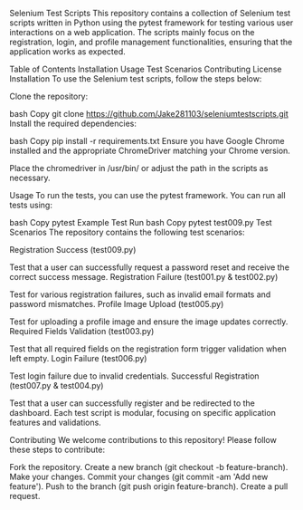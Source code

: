 Selenium Test Scripts
This repository contains a collection of Selenium test scripts written in Python using the pytest framework for testing various user interactions on a web application. The scripts mainly focus on the registration, login, and profile management functionalities, ensuring that the application works as expected.

Table of Contents
Installation
Usage
Test Scenarios
Contributing
License
Installation
To use the Selenium test scripts, follow the steps below:

Clone the repository:

bash
Copy
git clone https://github.com/Jake281103/seleniumtestscripts.git
Install the required dependencies:

bash
Copy
pip install -r requirements.txt
Ensure you have Google Chrome installed and the appropriate ChromeDriver matching your Chrome version.

Place the chromedriver in /usr/bin/ or adjust the path in the scripts as necessary.

Usage
To run the tests, you can use the pytest framework. You can run all tests using:

bash
Copy
pytest
Example Test Run
bash
Copy
pytest test009.py
Test Scenarios
The repository contains the following test scenarios:

Registration Success (test009.py)

Test that a user can successfully request a password reset and receive the correct success message.
Registration Failure (test001.py & test002.py)

Test for various registration failures, such as invalid email formats and password mismatches.
Profile Image Upload (test005.py)

Test for uploading a profile image and ensure the image updates correctly.
Required Fields Validation (test003.py)

Test that all required fields on the registration form trigger validation when left empty.
Login Failure (test006.py)

Test login failure due to invalid credentials.
Successful Registration (test007.py & test004.py)

Test that a user can successfully register and be redirected to the dashboard.
Each test script is modular, focusing on specific application features and validations.

Contributing
We welcome contributions to this repository! Please follow these steps to contribute:

Fork the repository.
Create a new branch (git checkout -b feature-branch).
Make your changes.
Commit your changes (git commit -am 'Add new feature').
Push to the branch (git push origin feature-branch).
Create a pull request.
